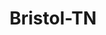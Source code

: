 ---
title: Bristol-TN
slug: bristol-tn
f_state:
- cms/state/tennessee.md
f_locations:
- cms/payday-loan/aaa-easy-title-loan-inc-736.md
- cms/payday-loan/advance-america-2269.md
- cms/payday-loan/advance-america-2290.md
- cms/payday-loan/advance-america-2291.md
- cms/payday-loan/cash-1-6253.md
- cms/payday-loan/cash-2-you-6311.md
- cms/payday-loan/cash-2-you-6314.md
- cms/payday-loan/cash-company-of-bristol-6808.md
- cms/payday-loan/cash-express-7294.md
- cms/payday-loan/cash-in-a-flash-7604.md
- cms/payday-loan/cash-in-a-flash-7609.md
- cms/payday-loan/cash-now-advance-8100.md
- cms/payday-loan/check-cashing-inc-10881.md
- cms/payday-loan/check-cashing-inc-10883.md
- cms/payday-loan/check-cashing-service-10944.md
- cms/payday-loan/check-into-cash-12435.md
- cms/payday-loan/fast-cash-17612.md
- cms/payday-loan/mr-cash-22066.md
- cms/payday-loan/mr-cash-22072.md
- cms/payday-loan/rent-a-center-25908.md
- cms/payday-loan/select-check-advance-26293.md
- cms/payday-loan/select-check-advance-26294.md
- cms/payday-loan/south-ern-title-loans-26610.md
- cms/payday-loan/subway-28985-volunteer-pr-26962.md
- cms/payday-loan/th-e-cash-company-27267.md
- cms/payday-loan/th-e-cash-company-27268.md
- cms/payday-loan/tri-city-check-advance-27939.md
- cms/payday-loan/twin-city-check-advance-27997.md
- cms/payday-loan/twin-city-check-advance-27998.md
updated-on: '2024-05-30T13:41:28.615Z'
created-on: '2024-05-30T13:41:28.615Z'
published-on: '2024-05-30T13:54:32.469Z'
f_city: Bristol
layout: '[city].html'
tags: city
---